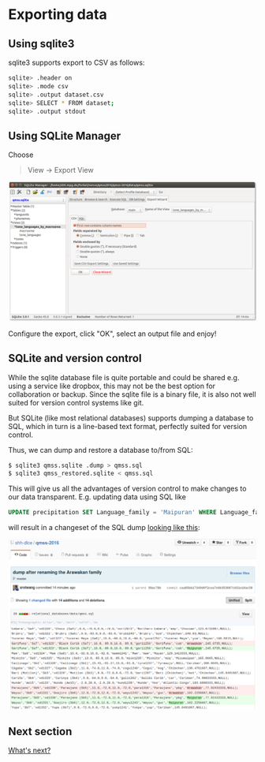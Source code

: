 # Exporting data

## Using sqlite3

sqlite3 supports export to CSV as follows:

```bash
sqlite> .header on
sqlite> .mode csv
sqlite> .output dataset.csv
sqlite> SELECT * FROM dataset;
sqlite> .output stdout
```

## Using SQLite Manager

Choose
> View -> Export View

![SQLite Manager export](images/sqlitemanager-export.png)

Configure the export, click "OK", select an output file and enjoy!


## SQLite and version control

While the sqlite database file is quite portable and could be shared e.g. using
a service like dropbox, this may not be the best option for collaboration or
backup. Since the sqlite file is a binary file, it is also not well suited for
version control systems like git.

But SQLite (like most relational databases) supports dumping a database to SQL,
which in turn is a line-based text format, perfectly suited for version control.

Thus, we can dump and restore a database to/from SQL:

```bash
$ sqlite3 qmss.sqlite .dump > qmss.sql
$ sqlite3 qmss_restored.sqlite < qmss.sql
```

This will give us all the advantages of version control to make changes to our
data transparent. E.g. updating data using SQL like

```sql
UPDATE precipitation SET Language_family = 'Maipuran' WHERE Language_family = 'Arawakan';
```

will result in a changeset of the SQL dump [looking like this](https://github.com/shh-dlce/qmss-2016/commit/caa85bb17349d0f2cea7e6b353087cb51e10ac50):

![SQL dump diff](images/sql-dump-diff.png)


## Next section

[What's next?](06-whats-next.md)
